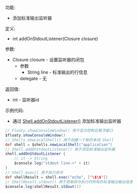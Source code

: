 功能:

+ 添加标准输出监听器

定义:

+ int addOnStdoutListener(Closure closure)

参数:

+ Closure closure - 设置监听器的闭包
    + 参数
        + String line - 标准输出的行信息
    + delegate - 无

返回值:

+ int - 监听器id

示例代码:

+ 通过 [Shell.addOnStdoutListener()](/API/Shell/Shell/README.md?id=addOnStdoutListener) 添加标准输出监听器

```groovy
// Floaty.showConsoleWindow() 用于显示控制台悬浮窗口
$floaty.showConsoleWindow()
// Shells.newLocalShell() 用于创建一个新的本地 Shell
def shell = $shells.newLocalShell("application")
// Shell.addOnStdoutListener() 用于添加标准输出监听器
shell.addOnStdoutListener {
    // it -> String
    $console.log("stdout line->" + it)
}
// Shell.exec() 用于执行命令
def shellResult = shell.exec("echo", ["\$\$"])
// ShellResult.stdout() 用于获取命令执行时所有的标准输出输出信息
$console.log(shellResult.stdout())
```